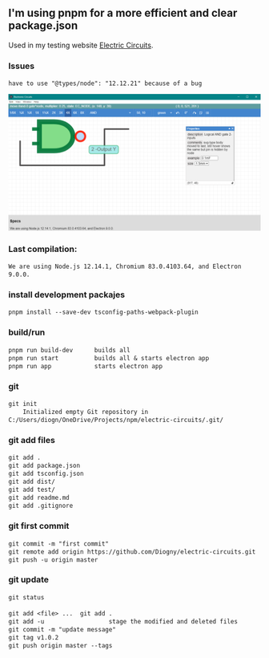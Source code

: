 
## I'm using pnpm for a more efficient and clear package.json

Used in my testing website [Electric Circuits](http://diogny.com/tests/circuits.php).

### Issues
	have to use "@types/node": "12.12.21" because of a bug

![working example](img/img01.png)

### Last compilation:
	We are using Node.js 12.14.1, Chromium 83.0.4103.64, and Electron 9.0.0.

### install development packajes
	pnpm install --save-dev tsconfig-paths-webpack-plugin

### build/run
	pnpm run build-dev		builds all
	pnpm run start			builds all & starts electron app
	pnpm run app			starts electron app

### git
	git init
		Initialized empty Git repository in C:/Users/diogn/OneDrive/Projects/npm/electric-circuits/.git/

### git add files
	git add .
	git add package.json
	git add tsconfig.json
	git add dist/
	git add test/
	git add readme.md
	git add .gitignore
	

### git first commit
	git commit -m "first commit"
	git remote add origin https://github.com/Diogny/electric-circuits.git
	git push -u origin master

### git update
	git status

	git add <file> ...	git add .
	git add -u					stage the modified and deleted files
	git commit -m "update message"
	git tag v1.0.2
	git push origin master --tags

